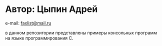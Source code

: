# Автор: Цыпин Адрей
e-mail: faxlist@mail.ru

в данном репозитории представлены примеры консольных программ на языке программирования С.
